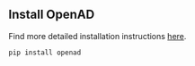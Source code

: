 ## Install OpenAD

Find more detailed installation instructions [here](/docs/installation.md).

```shell
pip install openad
```